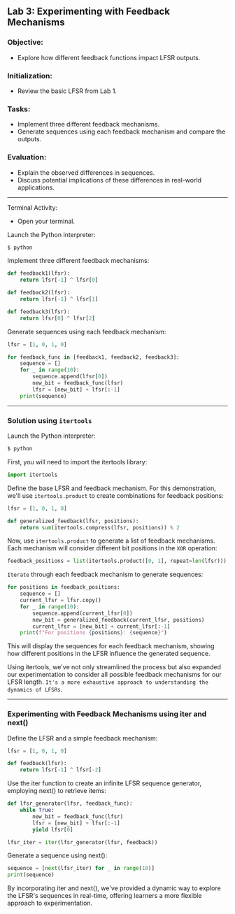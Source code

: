 ## Lab 3: Experimenting with Feedback Mechanisms
### Objective:
- Explore how different feedback functions impact LFSR outputs.
### Initialization:

- Review the basic LFSR from Lab 1.
### Tasks:

- Implement three different feedback mechanisms.
- Generate sequences using each feedback mechanism and compare the outputs.
### Evaluation:

- Explain the observed differences in sequences.
- Discuss potential implications of these differences in real-world applications.
---
Terminal Activity:

- Open your terminal.

Launch the Python interpreter:
```bash
$ python
```
Implement three different feedback mechanisms:

```py
def feedback1(lfsr):
    return lfsr[-1] ^ lfsr[0]

def feedback2(lfsr):
    return lfsr[-1] ^ lfsr[1]

def feedback3(lfsr):
    return lfsr[0] ^ lfsr[2]
```
Generate sequences using each feedback mechanism:
```py
lfsr = [1, 0, 1, 0]

for feedback_func in [feedback1, feedback2, feedback3]:
    sequence = []
    for _ in range(10):
        sequence.append(lfsr[0])
        new_bit = feedback_func(lfsr)
        lfsr = [new_bit] + lfsr[:-1]
    print(sequence)
```
---
### Solution using `itertools`

Launch the Python interpreter:
```py
$ python
```
First, you will need to import the itertools library:
```py
import itertools
```
Define the base LFSR and feedback mechanism. For this demonstration, we'll use `itertools.product` to create combinations for feedback positions:

```py
lfsr = [1, 0, 1, 0]

def generalized_feedback(lfsr, positions):
    return sum(itertools.compress(lfsr, positions)) % 2
```
Now, use `itertools.product` to generate a list of feedback mechanisms. Each mechanism will consider different bit positions in the `XOR` operation:

```py
feedback_positions = list(itertools.product([0, 1], repeat=len(lfsr)))
```
`Iterate` through each feedback mechanism to generate sequences:
```py
for positions in feedback_positions:
    sequence = []
    current_lfsr = lfsr.copy()
    for _ in range(10):
        sequence.append(current_lfsr[0])
        new_bit = generalized_feedback(current_lfsr, positions)
        current_lfsr = [new_bit] + current_lfsr[:-1]
    print(f"For positions {positions}: {sequence}")
```
This will display the sequences for each feedback mechanism, showing how different positions in the LFSR influence the generated sequence.

Using itertools, we've not only streamlined the process but also expanded our experimentation to consider all possible feedback mechanisms for our LFSR length. `It's a more exhaustive approach to understanding the dynamics of LFSRs`.

---
### Experimenting with Feedback Mechanisms using iter and next()

Define the LFSR and a simple feedback mechanism:

```py
lfsr = [1, 0, 1, 0]

def feedback(lfsr):
    return lfsr[-1] ^ lfsr[-2]
```
Use the iter function to create an infinite LFSR sequence generator, employing next() to retrieve items:

```py
def lfsr_generator(lfsr, feedback_func):
    while True:
        new_bit = feedback_func(lfsr)
        lfsr = [new_bit] + lfsr[:-1]
        yield lfsr[0]

lfsr_iter = iter(lfsr_generator(lfsr, feedback))
```
Generate a sequence using next():

```py
sequence = [next(lfsr_iter) for _ in range(10)]
print(sequence)
```
By incorporating iter and next(), we've provided a dynamic way to explore the LFSR's sequences in real-time, offering learners a more flexible approach to experimentation.